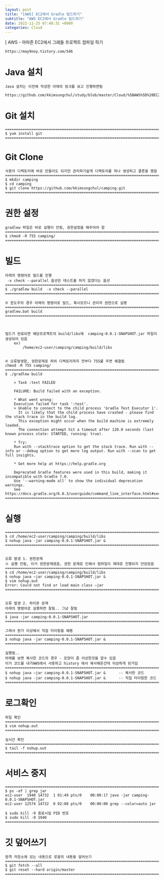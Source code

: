 ```yaml
---
layout: post
title: "[AWS] EC2에서 Gradle 빌드하기"
subtitle: "AWS EC2에서 Gradle 빌드하기"
date: 2022-11-25 07:48:31 +0900
categories: Cloud
---
```

[ AWS - 아마존 EC2에서 그래들 프로젝트 컴파일 하기

	https://may9noy.tistory.com/546

# Java 설치
	Java 설치는 이전에 작성한 아래의 링크를 보고 진행하면됨
	
	https://github.com/kkimsungchul/study/blob/master/Cloud/%5BAWS%5D%20EC2%EC%97%90%20Java%20%EC%84%A4%EC%B9%98%ED%95%98%EA%B8%B0.txt

# Git 설치
	=================================================================================================================
	$ yum install git
	=================================================================================================================


# Git Clone
	
	사용자 디렉토리에 바로 만들어도 되지만 관리하기쉽게 디렉토리를 하나 생성하고 클론을 했음
	=================================================================================================================
	$ mkdir camping
	$ cd camping
	$ git clone https://github.com/kkimsungchul/camping.git
	=================================================================================================================

# 권한 설정
	gradlew 파일은 바로 실행이 안됨, 권한설정을 해주어야 함
	=================================================================================================================
	$ chmod -R 755 camping/
	=================================================================================================================


# 빌드

	
	아래의 명령어로 빌드를 진행
	 -x check --parallel 옵션은 테스트를 하지 않겠다는 옵션
	=================================================================================================================
	$ ./gradlew build  -x check --parallel
	=================================================================================================================
	
	※ 윈도우의 경우 아래의 명령어로 빌드, 혹시모르니 관리자 권한으로 실행
	=================================================================================================================
	gradlew.bat build
	=================================================================================================================

	

	빌드가 완료되면 해당프로젝트의 build/libs에  camping-0.0.1-SNAPSHOT.jar 파일이 생성되어 있음
		ex)
			/home/ec2-user/camping/camping/build/libs


	※ 오류발생함, 권한문제로 하위 디렉토리까지 전부다 755룰 주면 해결됨
	chmod -R 755 camping/
	=================================================================================================================
	$ ./gradlew build

		> Task :test FAILED

		FAILURE: Build failed with an exception.

		* What went wrong:
		Execution failed for task ':test'.
		> Unable to connect to the child process 'Gradle Test Executor 1'.
		  It is likely that the child process have crashed - please find the stack trace in the build log.
		  This exception might occur when the build machine is extremely loaded.
		  The connection attempt hit a timeout after 120.0 seconds (last known process state: STARTED, running: true).

		* Try:
		Run with --stacktrace option to get the stack trace. Run with --info or --debug option to get more log output. Run with --scan to get full insights.

		* Get more help at https://help.gradle.org

		Deprecated Gradle features were used in this build, making it incompatible with Gradle 7.0.
		Use '--warning-mode all' to show the individual deprecation warnings.
		See https://docs.gradle.org/6.8.3/userguide/command_line_interface.html#sec:command_line_warnings
	=================================================================================================================



# 실행
	=================================================================================================================
	$ cd /home/ec2-user/camping/camping/build/libs
	$ nohup java -jar camping-0.0.1-SNAPSHOT.jar &
	=================================================================================================================
			
	
	오류 발생 1. 권한문제
	※ 실행 안됨, 이거 권한문제였음, 권한 문제로 인해서 컴파일이 제대로 진행되지 안았었음
	=================================================================================================================
	$ cd /home/ec2-user/camping/camping/build/libs
	$ nohup java –jar camping-0.0.1-SNAPSHOT.jar &
	$ vim nohup.out
	Error: Could not find or load main class –jar
	=================================================================================================================

	
	오류 발생 2. 하이픈 문제
	아래의 명령어로 실행하면 잘됨.. 그냥 잘됨
	=================================================================================================================
	$ java -jar camping-0.0.1-SNAPSHOT.jar
	=================================================================================================================
	
	그래서 뭔가 이상해서 직접 타이핑을 해봄
	=================================================================================================================
	$ nohup java -jar camping-0.0.1-SNAPSHOT.jar &
	=================================================================================================================
	
	실행됨..
	아래를 보면 복사한 코드의 경우 - 모양이 좀 이상한것을 알수 있음
	이거 코드를 내가AWS에서 사용하고 history 에서 복사해온건데 이상하게 된거임
	=================================================================================================================
	$ nohup java –jar camping-0.0.1-SNAPSHOT.jar &		-- 복사한 코드
	$ nohup java -jar camping-0.0.1-SNAPSHOT.jar &		-- 직접 타이핑한 코드
	=================================================================================================================
	


# 로그확인

	파일 확인
	=================================================================================================================
	$ vim nohup.out
	=================================================================================================================
	
	실시간 확인
	=================================================================================================================
	$ tail -f nohup.out
	=================================================================================================================

# 서비스 중지

	======================================================================================================
	$ ps -ef | grep jar
	ec2-user  1940 14732  1 01:49 pts/0    00:00:17 java -jar camping-0.0.1-SNAPSHOT.jar
	ec2-user 12574 14732  0 02:08 pts/0    00:00:00 grep --color=auto jar
	
	$ sudo kill -9 종료시킬 PID 번호
	$ sudo kill -9 1940
	======================================================================================================



# 깃 덮어쓰기
	원격 저장소에 있는 내용으로 로컬의 내용을 덮어쓰기
	=================================================================================================================
	$ git fetch --all
	$ git reset --hard origin/master
	=================================================================================================================



